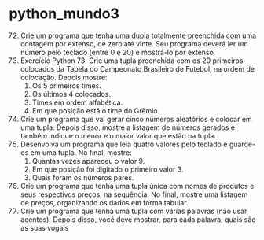 # python_mundo3

72. Crie um programa que tenha uma dupla totalmente preenchida com uma contagem por extenso, de zero até vinte. Seu programa deverá ler um número pelo teclado (entre 0 e 20) e mostrá-lo por extenso.
73. Exercício Python 73: Crie uma tupla preenchida com os 20 primeiros colocados da Tabela do Campeonato Brasileiro de Futebol, na ordem de colocação. Depois mostre:
    1. Os 5 primeiros times.
    2. Os últimos 4 colocados.
    3. Times em ordem alfabética.
    4. Em que posição está o time do Grêmio
74. Crie um programa que vai gerar cinco números aleatórios e colocar em uma tupla. Depois disso, mostre a listagem de números gerados e também indique o menor e o maior valor que estão na tupla.
75. Desenvolva um programa que leia quatro valores pelo teclado e guarde-os em uma tupla. No final, mostre:
    1. Quantas vezes apareceu o valor 9.
    2. Em que posição foi digitado o primeiro valor 3.
    3. Quais foram os números pares.
76. Crie um programa que tenha uma tupla única com nomes de produtos e seus respectivos preços, na sequência. No final, mostre uma listagem de preços, organizando os dados em forma tabular.
77. Crie um programa que tenha uma tupla com várias palavras (não usar acentos). Depois disso, você deve mostrar, para cada palavra, quais são as suas vogais